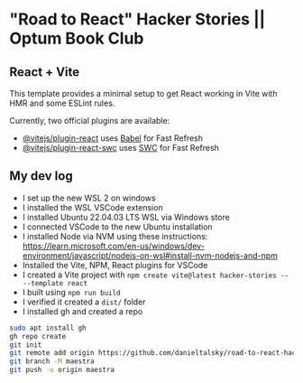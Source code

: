 # "Road to React" Hacker Stories || Optum Book Club 

## React + Vite

This template provides a minimal setup to get React working in Vite with HMR and some ESLint rules.

Currently, two official plugins are available:

- [@vitejs/plugin-react](https://github.com/vitejs/vite-plugin-react/blob/main/packages/plugin-react/README.md) uses [Babel](https://babeljs.io/) for Fast Refresh
- [@vitejs/plugin-react-swc](https://github.com/vitejs/vite-plugin-react-swc) uses [SWC](https://swc.rs/) for Fast Refresh

## My dev log

- I set up the new WSL 2 on windows
- I installed the WSL VSCode extension
- I installed Ubuntu 22.04.03 LTS WSL via Windows store
- I connected VSCode to the new Ubuntu installation
- I installed Node via NVM using these instructions: https://learn.microsoft.com/en-us/windows/dev-environment/javascript/nodejs-on-wsl#install-nvm-nodejs-and-npm
- Installed the Vite, NPM, React plugins for VSCode
- I created a Vite project with 
`npm create vite@latest hacker-stories -- --template react`
- I built using 
`npm run build`
- I verified it created a `dist/` folder
- I installed gh and created a repo
```bash
sudo apt install gh
gh repo create
git init
git remote add origin https://github.com/danieltalsky/road-to-react-hacker-stories.git
git branch -M maestra
git push -u origin maestra
```
